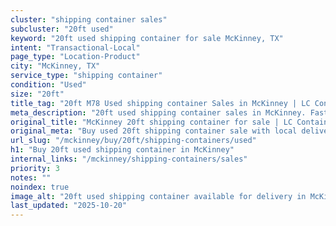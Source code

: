 ```yaml
---
cluster: "shipping container sales"
subcluster: "20ft used"
keyword: "20ft used shipping container for sale McKinney, TX"
intent: "Transactional-Local"
page_type: "Location-Product"
city: "McKinney, TX"
service_type: "shipping container"
condition: "Used"
size: "20ft"
title_tag: "20ft M78 Used shipping container Sales in McKinney | LC Container"
meta_description: "20ft used shipping container sales in McKinney. Fast delivery, competitive pricing. Serving shipping containers area. Quote ID: H31. Call (214) 524-4168 for your free quote today."
original_title: "McKinney 20ft shipping container for sale | LC Container"
original_meta: "Buy used 20ft shipping container sale with local delivery in McKinney, TX. LC Container — local Since 2003. Request a fast quote today."
url_slug: "/mckinney/buy/20ft/shipping-containers/used"
h1: "Buy 20ft used shipping container in McKinney"
internal_links: "/mckinney/shipping-containers/sales"
priority: 3
notes: ""
noindex: true
image_alt: "20ft used shipping container available for delivery in McKinney"
last_updated: "2025-10-20"
---
```


<!-- TODO: Add unique city/inventory copy, images, and internal links here. -->
